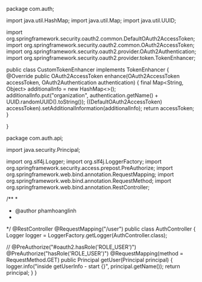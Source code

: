 package com.auth;

import java.util.HashMap;
import java.util.Map;
import java.util.UUID;

import org.springframework.security.oauth2.common.DefaultOAuth2AccessToken;
import org.springframework.security.oauth2.common.OAuth2AccessToken;
import org.springframework.security.oauth2.provider.OAuth2Authentication;
import org.springframework.security.oauth2.provider.token.TokenEnhancer;

public class CustomTokenEnhancer implements TokenEnhancer  {
	@Override
    public OAuth2AccessToken enhance(OAuth2AccessToken accessToken, OAuth2Authentication authentication) {
        final Map<String, Object> additionalInfo = new HashMap<>();
        additionalInfo.put("organization", authentication.getName() + UUID.randomUUID().toString());
        ((DefaultOAuth2AccessToken) accessToken).setAdditionalInformation(additionalInfo);
        return accessToken;
    }

}


package com.auth.api;

import java.security.Principal;

import org.slf4j.Logger;
import org.slf4j.LoggerFactory;
import org.springframework.security.access.prepost.PreAuthorize;
import org.springframework.web.bind.annotation.RequestMapping;
import org.springframework.web.bind.annotation.RequestMethod;
import org.springframework.web.bind.annotation.RestController;

/**
 * 
 * @author phamhoanglinh
 *
 */
@RestController
@RequestMapping("/user")
public class AuthController {
	Logger logger = LoggerFactory.getLogger(AuthController.class);
	
//	@PreAuthorize("#oauth2.hasRole('ROLE_USER')")
	@PreAuthorize("hasRole('ROLE_USER')")
	@RequestMapping(method = RequestMethod.GET)
	public Principal getUser(Principal principal) {
		logger.info("inside getUserInfo - start {}", principal.getName());
		return principal;
	}
}
